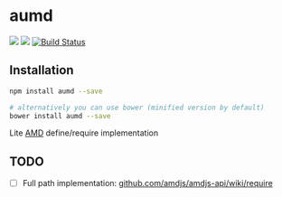 
# aumd

[![](https://img.shields.io/npm/v/aumd.svg)](https://www.npmjs.com/package/aumd) [![](https://img.shields.io/bower/v/aumd.svg)](http://bower.io/search/?q=aumd) [![Build Status](https://travis-ci.org/kiltjs/aumd.svg?branch=master)](https://travis-ci.org/kiltjs/aumd)

## Installation
```.sh
npm install aumd --save

# alternatively you can use bower (minified version by default)
bower install aumd --save
```

Lite [AMD](https://github.com/amdjs/amdjs-api/wiki/AMD) define/require implementation

## TODO

- [ ] Full path implementation:  [github.com/amdjs/amdjs-api/wiki/require](https://github.com/amdjs/amdjs-api/wiki/require#requiretourlstring-)
